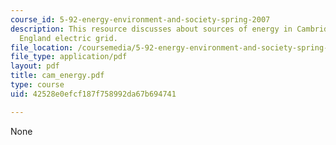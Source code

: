 ```yaml
---
course_id: 5-92-energy-environment-and-society-spring-2007
description: This resource discusses about sources of energy in Cambridge and New
  England electric grid.
file_location: /coursemedia/5-92-energy-environment-and-society-spring-2007/42528e0efcf187f758992da67b694741_cam_energy.pdf
file_type: application/pdf
layout: pdf
title: cam_energy.pdf
type: course
uid: 42528e0efcf187f758992da67b694741

---
```

None